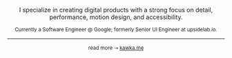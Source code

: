 <p align="center" dir="auto">
 I specialize in creating digital products with a strong focus on detail, performance, motion design, and accessibility.
</p>

<p align="center" dir="auto">
 <sub>
  Currently a Software Engineer @ Google; formerly Senior UI Engineer at upsidelab.io.
 </sub>
</p>


---

<p align="center" dir="auto">
 <sub>
 read more ⇢
  <a href="https://kawka.me">
    kawka.me
  </a>
 </sub>
</p>
